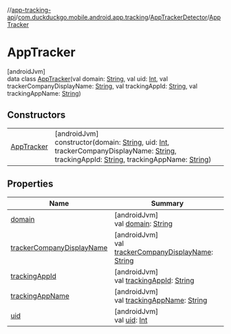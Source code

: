 //[app-tracking-api](../../../../index.md)/[com.duckduckgo.mobile.android.app.tracking](../../index.md)/[AppTrackerDetector](../index.md)/[AppTracker](index.md)

# AppTracker

[androidJvm]\
data class [AppTracker](index.md)(val domain: [String](https://kotlinlang.org/api/latest/jvm/stdlib/kotlin/-string/index.html), val uid: [Int](https://kotlinlang.org/api/latest/jvm/stdlib/kotlin/-int/index.html), val trackerCompanyDisplayName: [String](https://kotlinlang.org/api/latest/jvm/stdlib/kotlin/-string/index.html), val trackingAppId: [String](https://kotlinlang.org/api/latest/jvm/stdlib/kotlin/-string/index.html), val trackingAppName: [String](https://kotlinlang.org/api/latest/jvm/stdlib/kotlin/-string/index.html))

## Constructors

| | |
|---|---|
| [AppTracker](-app-tracker.md) | [androidJvm]<br>constructor(domain: [String](https://kotlinlang.org/api/latest/jvm/stdlib/kotlin/-string/index.html), uid: [Int](https://kotlinlang.org/api/latest/jvm/stdlib/kotlin/-int/index.html), trackerCompanyDisplayName: [String](https://kotlinlang.org/api/latest/jvm/stdlib/kotlin/-string/index.html), trackingAppId: [String](https://kotlinlang.org/api/latest/jvm/stdlib/kotlin/-string/index.html), trackingAppName: [String](https://kotlinlang.org/api/latest/jvm/stdlib/kotlin/-string/index.html)) |

## Properties

| Name | Summary |
|---|---|
| [domain](domain.md) | [androidJvm]<br>val [domain](domain.md): [String](https://kotlinlang.org/api/latest/jvm/stdlib/kotlin/-string/index.html) |
| [trackerCompanyDisplayName](tracker-company-display-name.md) | [androidJvm]<br>val [trackerCompanyDisplayName](tracker-company-display-name.md): [String](https://kotlinlang.org/api/latest/jvm/stdlib/kotlin/-string/index.html) |
| [trackingAppId](tracking-app-id.md) | [androidJvm]<br>val [trackingAppId](tracking-app-id.md): [String](https://kotlinlang.org/api/latest/jvm/stdlib/kotlin/-string/index.html) |
| [trackingAppName](tracking-app-name.md) | [androidJvm]<br>val [trackingAppName](tracking-app-name.md): [String](https://kotlinlang.org/api/latest/jvm/stdlib/kotlin/-string/index.html) |
| [uid](uid.md) | [androidJvm]<br>val [uid](uid.md): [Int](https://kotlinlang.org/api/latest/jvm/stdlib/kotlin/-int/index.html) |
